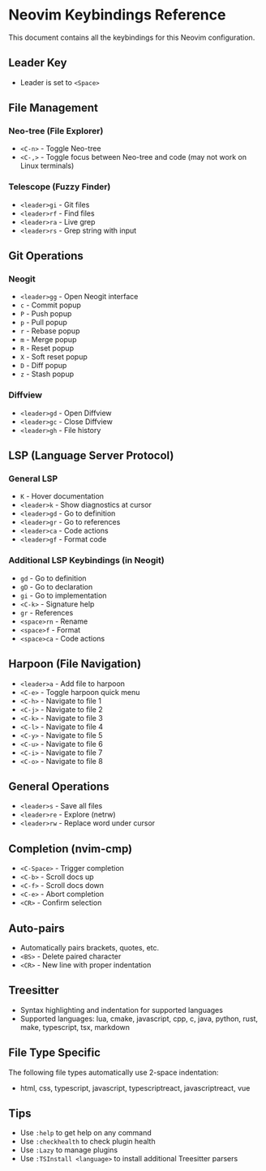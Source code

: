 # Neovim Keybindings Reference

This document contains all the keybindings for this Neovim configuration.

## Leader Key
- Leader is set to `<Space>`

## File Management

### Neo-tree (File Explorer)
- `<C-n>` - Toggle Neo-tree
- `<C-,>` - Toggle focus between Neo-tree and code (may not work on Linux terminals)

### Telescope (Fuzzy Finder)
- `<leader>gi` - Git files
- `<leader>rf` - Find files
- `<leader>ra` - Live grep
- `<leader>rs` - Grep string with input

## Git Operations

### Neogit
- `<leader>gg` - Open Neogit interface
- `c` - Commit popup
- `P` - Push popup
- `p` - Pull popup
- `r` - Rebase popup
- `m` - Merge popup
- `R` - Reset popup
- `X` - Soft reset popup
- `D` - Diff popup
- `z` - Stash popup

### Diffview
- `<leader>gd` - Open Diffview
- `<leader>gc` - Close Diffview
- `<leader>gh` - File history

## LSP (Language Server Protocol)

### General LSP
- `K` - Hover documentation
- `<leader>k` - Show diagnostics at cursor
- `<leader>gd` - Go to definition
- `<leader>gr` - Go to references
- `<leader>ca` - Code actions
- `<leader>gf` - Format code

### Additional LSP Keybindings (in Neogit)
- `gd` - Go to definition
- `gD` - Go to declaration
- `gi` - Go to implementation
- `<C-k>` - Signature help
- `gr` - References
- `<space>rn` - Rename
- `<space>f` - Format
- `<space>ca` - Code actions

## Harpoon (File Navigation)
- `<leader>a` - Add file to harpoon
- `<C-e>` - Toggle harpoon quick menu
- `<C-h>` - Navigate to file 1
- `<C-j>` - Navigate to file 2
- `<C-k>` - Navigate to file 3
- `<C-l>` - Navigate to file 4
- `<C-y>` - Navigate to file 5
- `<C-u>` - Navigate to file 6
- `<C-i>` - Navigate to file 7
- `<C-o>` - Navigate to file 8

## General Operations
- `<leader>s` - Save all files
- `<leader>re` - Explore (netrw)
- `<leader>rw` - Replace word under cursor

## Completion (nvim-cmp)
- `<C-Space>` - Trigger completion
- `<C-b>` - Scroll docs up
- `<C-f>` - Scroll docs down
- `<C-e>` - Abort completion
- `<CR>` - Confirm selection

## Auto-pairs
- Automatically pairs brackets, quotes, etc.
- `<BS>` - Delete paired character
- `<CR>` - New line with proper indentation

## Treesitter
- Syntax highlighting and indentation for supported languages
- Supported languages: lua, cmake, javascript, cpp, c, java, python, rust, make, typescript, tsx, markdown

## File Type Specific
The following file types automatically use 2-space indentation:
- html, css, typescript, javascript, typescriptreact, javascriptreact, vue

## Tips
- Use `:help` to get help on any command
- Use `:checkhealth` to check plugin health
- Use `:Lazy` to manage plugins
- Use `:TSInstall <language>` to install additional Treesitter parsers 
